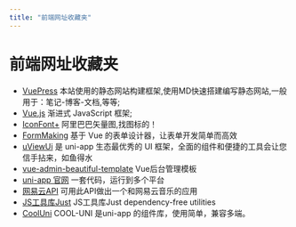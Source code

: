 ```yaml
---
title: "前端网址收藏夹"
---
```


# 前端网址收藏夹

- [VuePress](https://www.jianshu.com) 本站使用的静态网站构建框架,使用MD快速搭建编写静态网站,一般用于：笔记-博客-文档,等等;
- [Vue.js](https://cn.vuejs.org/) 渐进式 JavaScript 框架;
- [IconFont+](https://www.iconfont.cn/) 阿里巴巴矢量图,找图标的！
- [FormMaking](http://form.making.link/basic-version/#/zh-CN/) 基于 Vue 的表单设计器，让表单开发简单而高效
- [uViewUi](https://uviewui.com/) 是 uni-app 生态最优秀的 UI 框架，全面的组件和便捷的工具会让您信手拈来，如鱼得水
- [vue-admin-beautiful-template](https://github.com/chuzhixin/vue-admin-beautiful-template) Vue后台管理模板
- [uni-app 官网](https://uniapp.dcloud.io/) 一套代码，运行到多个平台
- [网易云API](https://github.com/Binaryify/NeteaseCloudMusicApi) 可用此API做出一个和网易云音乐的应用
- [JS工具库Just](https://anguscroll.com/just/just-diff) JS工具库Just dependency-free utilities
- [CoolUni](https://uni-docs.cool-js.com/) COOL-UNI 是uni-app 的组件库，使用简单，兼容多端。


  
